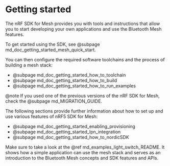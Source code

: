 # Getting started

The nRF SDK for Mesh provides you with tools and instructions that allow you to start developing your own applications and use the Bluetooth Mesh features.

To get started using the SDK, see @subpage md_doc_getting_started_mesh_quick_start.

You can then configure the required software toolchains and the process of building a mesh stack:
- @subpage md_doc_getting_started_how_to_toolchain
- @subpage md_doc_getting_started_how_to_build
- @subpage md_doc_getting_started_how_to_run_examples

@note
If you used one of the previous versions of the nRF SDK for Mesh, check the @subpage md_MIGRATION_GUIDE.

The following sections provide further information about how to set up and use various features of nRF5 SDK for Mesh:
- @subpage md_doc_getting_started_enabling_provisioning
- @subpage md_doc_getting_started_lpn_integration
- @subpage md_doc_getting_started_how_to_nordicSDK

Make sure to take a look at the @ref md_examples_light_switch_README. It shows how a simple
application can use the mesh stack and serves as an introduction to the Bluetooth Mesh concepts
and SDK features and APIs.